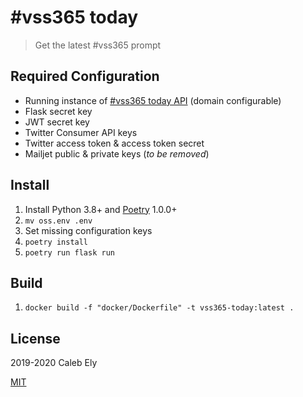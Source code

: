   # #vss365 today

> Get the latest #vss365 prompt


## Required Configuration

* Running instance of [#vss365 today API](https://github.com/le717/vss365-today-api/) (domain configurable)
* Flask secret key
* JWT secret key
* Twitter Consumer API keys
* Twitter access token & access token secret
* Mailjet public & private keys (_to be removed_)

## Install

1. Install Python 3.8+ and [Poetry](https://python-poetry.org/) 1.0.0+
1. `mv oss.env .env`
1. Set missing configuration keys
1. `poetry install`
1. `poetry run flask run`

## Build

1. `docker build -f "docker/Dockerfile" -t vss365-today:latest .`

## License

2019-2020 Caleb Ely

[MIT](LICENSE)

